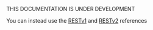 THIS DOCUMENTATION IS UNDER DEVELOPMENT

You can instead use the [RESTv1](ref-rest) and [RESTv2](ref-rest2) references
